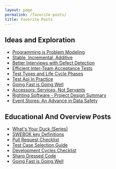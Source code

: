 ```yaml
---
layout: page
permalink: /favorite-posts/
title: Favorite Posts
---
```


## Ideas and Exploration
- [Programming is Problem Modeling](../_posts/2022-02-18-Programming-is-Problem-Modeling.md)
- [Stable, Incremental, Additive](../_posts/2022-02-25-Stable-Incremental-Additive.md)
- [Better Interviews with Defect Detection](../_posts/2022-06-12-Better-Interviews-with-Defect-Detection.md)
- [Efficient Inter-Team Acceptance Tests](../_posts/2021-10-31-Efficient-Inter-Team-Contracts-with-Acceptance-Tests.md)
- [Test Types and Life Cycle Phases](../_posts/2021-08-30-Test-Types-and-Lifecycle-Phases.md)
- [Test Api In Practice](../_posts/2020-08-21-Test-Api-InPractice.md)
- [Going Fast is Going Well](../_posts/2021-01-29-Going-Fast-is-Going-Well.md)
- [Accessors: Services, Not Servants](../_posts/2021-01-01-Accessors-Services-Not-Servants.md)
- [Righting Software - Project Design Summary](../_posts/2020-07-16-iDesign-Project-Summary.md)
- [Event Stores: An Advance in Data Safety](../_posts/2021-05-28-Transaction-Databases.md)
  
<!-- Split mental model and techniques into separate sections? -->
  
<!-- 
- Gherkin-named Tests as Low-bar Acceptance Tests?
- Progressive Modeling with Events, Transforms, and State
- https://spencerfarley.com/2021/08/27/swebok-modified-topic-diagram/
  - none of my posts that communicate relationship of cross-cutting concerns to lifecycle stages are good or self-complete enough to make the favorites
- https://spencerfarley.com/2020/10/16/aop-and-decorator/
- https://spencerfarley.com/2020/12/04/type-systems-and-predictability/
 -->

## Educational And Overview Posts
- [What's Your Duck (Series)](../_posts/Whats-Your-Duck-V2/2022-06-16-0-Intro.md)
- [SWEBOK key Definitions](../_posts/2022-01-14-SWEBOK-term-definitions.md)
- [Pull Request Checklist](../_posts/2022-02-11-Pull-Request-Checklist.md)
- [Test Case Selection Guide](../_posts/2022-01-28-Test-Case-Selection.md)
- [Development Cycles Checklist](../_posts/2022-01-21-Development-Cycles-Checklist.md)
- [Sharp Dressed Code](../_posts/2021-07-16-Well-Dressed-Code.md)
- [Going Fast is Going Well](../_posts/2021-01-29-Going-Fast-is-Going-Well.md)
